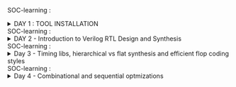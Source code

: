 SOC-learning : <details>
           <summary>DAY 1 : TOOL INSTALLATION</summary>
           <p>YOSYS :
           
![Yosys](https://github.com/user-attachments/assets/90c11a4f-d722-4a08-9d82-67972123b419)
![Yosys_tool working snapshot](https://github.com/user-attachments/assets/99f9f510-5b3c-41a4-bce9-2c3401985754)
IVERILOG :

![iverilog    gtkwave](https://github.com/user-attachments/assets/dceb0649-e892-4cf7-873e-c22d8f292a26)
![iverilog_tool_working snapshot](https://github.com/user-attachments/assets/123ebf3e-50cc-4939-ac40-eb151dfc77d3)

gtkwave :

![gtkwave_tool_working_snapshot](https://github.com/user-attachments/assets/6bf15da3-4d17-4ff8-bfbc-0a20e5409c17)</p>
         </details>
SOC-learning :  <details>
           <summary>DAY 2 - Introduction to Verilog RTL Design and Synthesis</summary>
           BLOCK DIAGRAM OF IVERILOG BASED SIMULATION FLOW:
           ![Screenshot (283)](https://github.com/user-attachments/assets/74ccd96d-384d-4249-89a7-7d7580e52a36)
           Simulator:  -> RTL Design is checked for adherence to the spec by simulating the design.
                       -> Simualtor is the tool used for simulating the design. Iverilog is the tool used for this course
           Design : -> Design is the actual verilog code or the set of verilog codes which has the intended functionality
                       to meet with required specifications.
           Testbench : -> Testbench is the setup to apply stimulus(test_vectors) to the design to cehck its functionality.
           How Simulator works :
           -> Simulator looks for the changes on the input signals.
           -> Upon changes to the input the output is evaluated.
           -> If no change to the input, no change to the output
           -> Simulator is looking for change in the values of input.
           BLOCK DIAGRAM OF TESTBENCH
           ![Screenshot (282)](https://github.com/user-attachments/assets/855efcc4-f476-427c-97e2-b25658cfd65c)
           Yosys : -> Tool used for converting the RTL to netlist.
                   -> Yosys is the synthesizer use din the course.
           ![Screenshot (327)](https://github.com/user-attachments/assets/7311b5ac-14a5-46e8-8336-4fef102ef070)
           Gtkwave :  This is the tool used to see the waveforms of VCD files generated after giving testbench and netlist as an inputs to iverilog.
           Netlist is the representation of design in terms of cells present in the .lib
           Verify the synthesis- Block diagram :
           ![Screenshot (287)](https://github.com/user-attachments/assets/f69155c5-8b12-41b8-a0e5-3ed146ea6c63)
           </details>
SOC-learning :  <details>
           <summary>Day 3 - Timing libs, hierarchical vs flat synthesis and efficient flop coding styles</summary>
           Introduction to .lib :
           example of a .lib file is "sky_130_fd_sc_hd_tt_025c_1v80 : describes about process-tt corner , temperature : 25 C , Operating Voltage : 1.8 volts.
           This is specifying at a particular PVT corner, set of cells which were characterised and the information of those cells is given in terms of their timing and output capacitance  for all possible 
           combinations for differrent drive strenghts. We also have  power(leakage, dynamic and static) information also inside the cell. 
           ![Screenshot (301)](https://github.com/user-attachments/assets/09df6fcc-9c75-413c-8c35-0a8d43d92df7)
           ![Screenshot (302)](https://github.com/user-attachments/assets/e73a1414-052b-4349-9c5d-cd0f7910bb9b)
           Showing an example of a mutltiple_modules.v block : hierarchy vs flatten
           First presenting you the basic commands how to synthesize (hierarchy sub-module is taken as an example)
           ![yosys_synth_hier_1](https://github.com/user-attachments/assets/da6fd8fb-af1a-42dd-9ae3-74b085c4d222)
           ![yosys_synth_hier_2](https://github.com/user-attachments/assets/83bd9a4c-f416-4772-8216-930842b469e0)
           ![yosys_synth_hier_3](https://github.com/user-attachments/assets/14c32b9d-e0ec-43da-95cb-d2e5db9962d7)
           ![yosys_synth_hier_4](https://github.com/user-attachments/assets/180c79f6-951b-4991-9f92-f57761caedb2)
           Secondly, showing you the commands history required for falttening the hierarchy:
           ![commands_used_for_hierarchy_flatten](https://github.com/user-attachments/assets/c1e060b2-aba8-46e9-8a1d-8319c0f4c7c9)
           Observation of difference between written verilog code in hier vs flatten:
           ![submodule_flatten_verilog_code_after_synth](https://github.com/user-attachments/assets/22402a81-085b-453b-a0d0-513dfe216240)
           ![submodule_written_verilog_code_after_synth_hierarchy](https://github.com/user-attachments/assets/e2978027-bdfb-4160-aed1-c6ee440a52f4)
           One important thing about Synthesis is it always calculate the logical effort of the design and take appropriate cells from the .lib during synthesizing the circuit for optimisation.
           Advantages of Sub-module synthesis
           1.) When we have multiple instances of same module, we can save time by synthesizing the sub-module once and use it multiple times.
           2.) Divide and conquer : Let's say we have a massive design, which is unable to synthesize the netlist properly, we can break the netlist into couple of sub-modules , synthesize and stitch it later.
           Why flops ?,  A very important topic
           -> So, theoritically if we observe Glitch is one of the important reasons we went to the flops.
           -> With the flops in between the combinational circuit will actually prevent the glitches.
           Giving you the screenshot of the explanation :
           ![Screenshot (304)](https://github.com/user-attachments/assets/1fca88d0-3420-48d5-a7a2-1b1772739073)
           Different types of flops effiecient coding styles :
           Here we are looking into four flops coding styles:
           1.) ASynchrounous-reset
           2.) Synchronous-set
           3.) Asychrounous-reset-Synchrounous-reset
           4.) Asynchrounous-set
           We will not use syncres_asyncres.v d-ff because we will end up in the race around condition:
           ![Screenshot (303)](https://github.com/user-attachments/assets/9743ad75-1d70-4b4e-b597-0eee03997b4d)
           </details>
SOC-learning :  <details>
           <summary>Day 4  - Combinational and sequential optmizations</summary>
           There are some images of hand-wriiten notes I want to share with you for Combinational and sequential circuits logic optmization:
           Bare with my hand-writing , but it is really good info given in the videos i just wanted to share some of the knowledge I gained.
           ![WhatsApp Image 2024-07-30 at 6 11 15 PM](https://github.com/user-attachments/assets/600e3ba3-2a18-41f8-a4f7-70dde9198b27)
           ![WhatsApp Image 2024-07-30 at 6 11 16 PM](https://github.com/user-attachments/assets/c6b4ddf8-9813-47f4-a906-71a1a08754b6)
           ![WhatsApp Image 2024-07-30 at 6 11 17 PM (1)](https://github.com/user-attachments/assets/2dad7b0f-7f4c-4e1e-9a63-e4489d7bf3f3)
           ![WhatsApp Image 2024-07-30 at 6 11 17 PM (2)](https://github.com/user-attachments/assets/92c3f6ce-b9b6-4722-be52-5e87b0fc5037)
           ![WhatsApp Image 2024-07-30 at 6 11 17 PM (3)](https://github.com/user-attachments/assets/3b83b372-f025-479c-9165-f2ba283aeede)
           ![WhatsApp Image 2024-07-30 at 6 11 17 PM (4)](https://github.com/user-attachments/assets/5565d71e-2d91-4550-9b0a-7c7347d20cc2)
           ![WhatsApp Image 2024-07-30 at 6 11 17 PM (5)](https://github.com/user-attachments/assets/1127cc93-5802-4b8c-b568-815582f27f79)
           ![WhatsApp Image 2024-07-30 at 6 11 17 PM (6)](https://github.com/user-attachments/assets/ee074b9b-661c-4101-bb1d-a73637d2db01)
           ![WhatsApp Image 2024-07-30 at 6 11 17 PM (7)](https://github.com/user-attachments/assets/4d528674-7cdc-4957-be09-259602bebd0f)
           ![WhatsApp Image 2024-07-30 at 6 11 17 PM (8)](https://github.com/user-attachments/assets/73307b79-8d7f-4080-b34a-70f9e9b9e819)
           ![WhatsApp Image 2024-07-30 at 6 11 17 PM (9)](https://github.com/user-attachments/assets/ee888132-ff94-4b71-84f7-65bdb75a8df2)
           ![WhatsApp Image 2024-07-30 at 6 11 17 PM (10)](https://github.com/user-attachments/assets/7ffaa113-6549-4658-8ab1-5dcea828d4a2)
           ![WhatsApp Image 2024-07-30 at 6 11 17 PM (11)](https://github.com/user-attachments/assets/f3ee6e64-8831-4bc8-81d9-1b93919a68c3)
           ![WhatsApp Image 2024-07-30 at 6 11 17 PM](https://github.com/user-attachments/assets/8486d4e7-937e-4bc6-82f3-ebe957c8bcdb)
           ![WhatsApp Image 2024-07-30 at 6 11 15 PM (1)](https://github.com/user-attachments/assets/e14d087f-b155-4004-82af-9433de86c68a)
           
           
           

           
           


